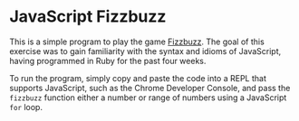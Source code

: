 # JavaScript Fizzbuzz

This is a simple program to play the game [Fizzbuzz](http://wiki.c2.com/?FizzBuzzTest). The goal of this exercise was to gain familiarity with the syntax and idioms of JavaScript, having programmed in Ruby for the past four weeks.

To run the program, simply copy and paste the code into a REPL that supports JavaScript, such as the Chrome Developer Console, and pass the ```fizzbuzz``` function either a number or range of numbers using a JavaScript ```for``` loop.
